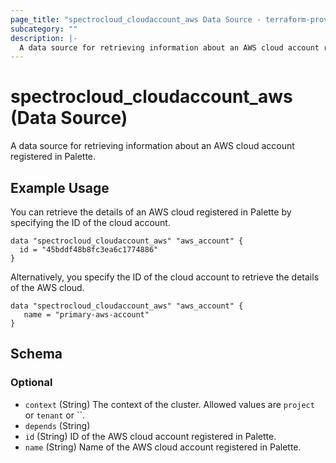 ```yaml
---
page_title: "spectrocloud_cloudaccount_aws Data Source - terraform-provider-spectrocloud"
subcategory: ""
description: |-
  A data source for retrieving information about an AWS cloud account registered in Palette.
---
```


# spectrocloud_cloudaccount_aws (Data Source)

  A data source for retrieving information about an AWS cloud account registered in Palette.

## Example Usage


You can retrieve the details of an AWS cloud registered in Palette by specifying the ID of the cloud account.

```hcl
data "spectrocloud_cloudaccount_aws" "aws_account" {
  id = "45bddf48b8fc3ea6c1774886"
}
```

Alternatively, you specify the ID of the cloud account to retrieve the details of the AWS cloud.

```hcl
data "spectrocloud_cloudaccount_aws" "aws_account" {
   name = "primary-aws-account"
}
```

<!-- schema generated by tfplugindocs -->
## Schema

### Optional

- `context` (String) The context of the cluster. Allowed values are `project` or `tenant` or ``.
- `depends` (String)
- `id` (String) ID of the AWS cloud account registered in Palette.
- `name` (String) Name of the AWS cloud account registered in Palette.